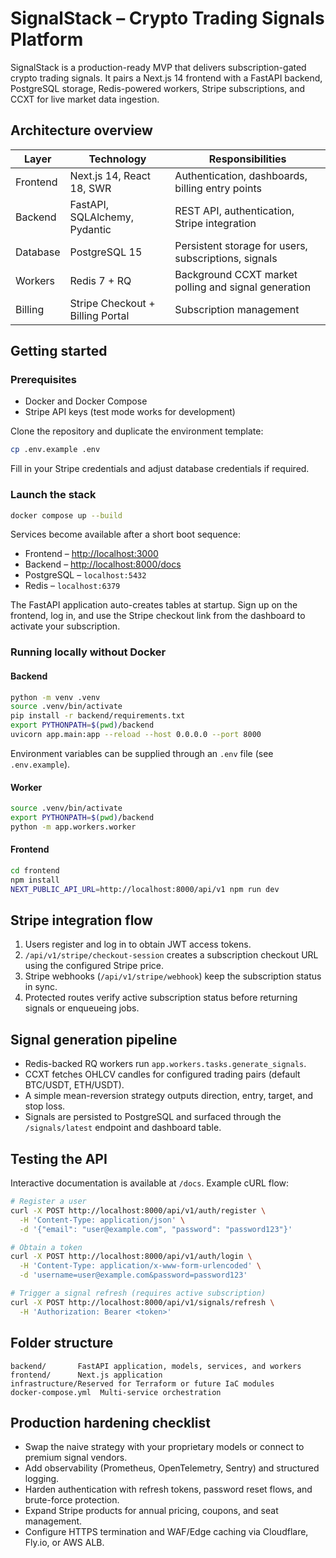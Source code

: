 # SignalStack – Crypto Trading Signals Platform

SignalStack is a production-ready MVP that delivers subscription-gated crypto trading signals. It pairs a Next.js 14
frontend with a FastAPI backend, PostgreSQL storage, Redis-powered workers, Stripe subscriptions, and CCXT for live
market data ingestion.

## Architecture overview

| Layer      | Technology                                    | Responsibilities |
|-----------|------------------------------------------------|------------------|
| Frontend  | Next.js 14, React 18, SWR                      | Authentication, dashboards, billing entry points |
| Backend   | FastAPI, SQLAlchemy, Pydantic                  | REST API, authentication, Stripe integration |
| Database  | PostgreSQL 15                                  | Persistent storage for users, subscriptions, signals |
| Workers   | Redis 7 + RQ                                   | Background CCXT market polling and signal generation |
| Billing   | Stripe Checkout + Billing Portal               | Subscription management |

## Getting started

### Prerequisites

* Docker and Docker Compose
* Stripe API keys (test mode works for development)

Clone the repository and duplicate the environment template:

```bash
cp .env.example .env
```

Fill in your Stripe credentials and adjust database credentials if required.

### Launch the stack

```bash
docker compose up --build
```

Services become available after a short boot sequence:

* Frontend – <http://localhost:3000>
* Backend – <http://localhost:8000/docs>
* PostgreSQL – `localhost:5432`
* Redis – `localhost:6379`

The FastAPI application auto-creates tables at startup. Sign up on the frontend, log in, and use the Stripe checkout
link from the dashboard to activate your subscription.

### Running locally without Docker

#### Backend

```bash
python -m venv .venv
source .venv/bin/activate
pip install -r backend/requirements.txt
export PYTHONPATH=$(pwd)/backend
uvicorn app.main:app --reload --host 0.0.0.0 --port 8000
```

Environment variables can be supplied through an `.env` file (see `.env.example`).

#### Worker

```bash
source .venv/bin/activate
export PYTHONPATH=$(pwd)/backend
python -m app.workers.worker
```

#### Frontend

```bash
cd frontend
npm install
NEXT_PUBLIC_API_URL=http://localhost:8000/api/v1 npm run dev
```

## Stripe integration flow

1. Users register and log in to obtain JWT access tokens.
2. `/api/v1/stripe/checkout-session` creates a subscription checkout URL using the configured Stripe price.
3. Stripe webhooks (`/api/v1/stripe/webhook`) keep the subscription status in sync.
4. Protected routes verify active subscription status before returning signals or enqueueing jobs.

## Signal generation pipeline

* Redis-backed RQ workers run `app.workers.tasks.generate_signals`.
* CCXT fetches OHLCV candles for configured trading pairs (default BTC/USDT, ETH/USDT).
* A simple mean-reversion strategy outputs direction, entry, target, and stop loss.
* Signals are persisted to PostgreSQL and surfaced through the `/signals/latest` endpoint and dashboard table.

## Testing the API

Interactive documentation is available at `/docs`. Example cURL flow:

```bash
# Register a user
curl -X POST http://localhost:8000/api/v1/auth/register \
  -H 'Content-Type: application/json' \
  -d '{"email": "user@example.com", "password": "password123"}'

# Obtain a token
curl -X POST http://localhost:8000/api/v1/auth/login \
  -H 'Content-Type: application/x-www-form-urlencoded' \
  -d 'username=user@example.com&password=password123'

# Trigger a signal refresh (requires active subscription)
curl -X POST http://localhost:8000/api/v1/signals/refresh \
  -H 'Authorization: Bearer <token>'
```

## Folder structure

```
backend/       FastAPI application, models, services, and workers
frontend/      Next.js application
infrastructure/Reserved for Terraform or future IaC modules
docker-compose.yml  Multi-service orchestration
```

## Production hardening checklist

* Swap the naive strategy with your proprietary models or connect to premium signal vendors.
* Add observability (Prometheus, OpenTelemetry, Sentry) and structured logging.
* Harden authentication with refresh tokens, password reset flows, and brute-force protection.
* Expand Stripe products for annual pricing, coupons, and seat management.
* Configure HTTPS termination and WAF/Edge caching via Cloudflare, Fly.io, or AWS ALB.
